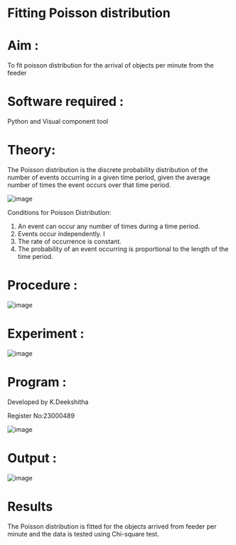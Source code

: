 # Fitting Poisson  distribution
# Aim : 

To fit poisson distribution for the arrival of objects per minute from the feeder

# Software required :  

Python and Visual component tool

# Theory:

The Poisson distribution is the discrete probability distribution of the number of events occurring in a given time period, given the average number of times the event occurs over that time period.

![image](https://user-images.githubusercontent.com/104613195/166248326-fd042076-8b0b-40c4-8b11-1d8e8fcb74db.png)

 Conditions for Poisson Distribution:

1. An event can occur any number of times during a time period.
2. Events occur independently. I
3. The rate of occurrence is constant.
4. The probability of an event occurring is proportional to the length of the time period. 
 
# Procedure :

![image](https://user-images.githubusercontent.com/104613195/166251988-d0c53205-6080-4f7b-ae4c-398178586637.png)

# Experiment :

![image](https://user-images.githubusercontent.com/103921593/230282876-f4a5afbf-cac1-4648-a1b0-c78840638a8e.png)

# Program :
Developed by K.Deekshitha

Register No:23000489

 
![image](https://github.com/kilarideekshi/Poisson_distribution/assets/155507099/9971a84f-5e45-4cc3-a9dd-2b171f528e9a)


# Output : 
![image](https://github.com/kilarideekshi/Poisson_distribution/assets/155507099/bdf97f53-7a75-4335-9540-9c348eac147e)



# Results

The Poisson distribution is fitted for the objects arrived from feeder per minute and the data is tested using Chi-square test. 
 
